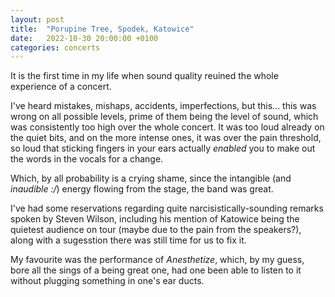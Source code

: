```yaml
---
layout: post
title:  "Porupine Tree, Spodek, Katowice"
date:   2022-10-30 20:00:00 +0100
categories: concerts
---
```


It is the first time in my life when sound quality reuined the whole experience of a concert.

I've heard mistakes, mishaps, accidents, imperfections, but this... this was wrong on all possible levels, prime of them being the level of sound, which was consistently too high over the whole concert. It was too loud already on the quiet bits, and on the more intense ones, it was over the pain threshold, so loud that sticking fingers in your ears actually *enabled* you to make out the words in the vocals for a change.

Which, by all probability is a crying shame, since the intangible (and *inaudible :/*) energy flowing from the stage, the band was great.

I've had some reservations regarding quite narcisistically-sounding remarks spoken by Steven Wilson, including his mention of Katowice being the quietest audience on tour (maybe due to the pain from the speakers?), along with a sugesstion there was still time for us to fix it.

My favourite was the performance of _Anesthetize_, which, by my guess, bore all the sings of a being great one, had one been able to listen to it without plugging something in one's ear ducts.


